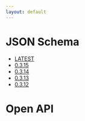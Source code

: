 ```yaml
---
layout: default
---
```


# JSON Schema
<ul>

<li><a href="jsonschema/v0.3.15.json">LATEST</a></li>

<li><a href="jsonschema/v0.3.15.json">0.3.15</a></li>

<li><a href="jsonschema/v0.3.14.json">0.3.14</a></li>

<li><a href="jsonschema/v0.3.13.json">0.3.13</a></li>

<li><a href="jsonschema/v0.3.12.json">0.3.12</a></li>

</ul>

# Open API
<ul>

</ul>